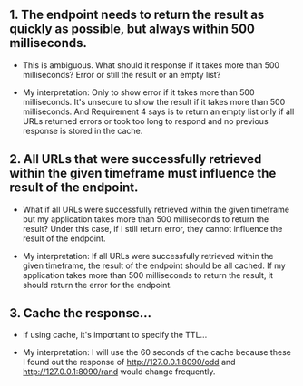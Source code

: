 ## 1. The endpoint needs to return the result as quickly as possible, but always within 500 milliseconds.

- This is ambiguous. What should it response if it takes more than 500 milliseconds? Error or still the result or an empty list?

- My interpretation: Only to show error if it takes more than 500 milliseconds. It's unsecure to show the result if it takes more than 500 milliseconds. And Requirement 4 says is to return an empty list only if all URLs returned errors or took too long to respond
and no previous response is stored in the cache.

## 2. All URLs that were successfully retrieved within the given timeframe must influence the result of the endpoint.

- What if all URLs were successfully retrieved within the given timeframe but my application takes more than 500 milliseconds to return the result? Under this case, if I still return error, they cannot influence the result of the endpoint. 

- My interpretation: If all URLs were successfully retrieved within the given timeframe, the result of the endpoint should be all cached. If my application takes more than 500 milliseconds to return the result, it should return the error for the endpoint.

## 3. Cache the response...

- If using cache, it's important to specify the TTL...

- My interpretation: I will use the 60 seconds of the cache because these I found out the response of http://127.0.0.1:8090/odd and http://127.0.0.1:8090/rand would change frequently.